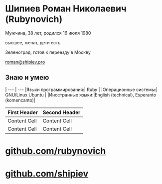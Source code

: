 # Шипиев Роман Николаевич (Rubynovich)

Мужчина, 38 лет, родился 16 июля 1980

высшее, женат, дети есть

Зеленоград, готов к переезду в Москву

[roman@shipiev.pro](roman@shipiev.pro)

## Знаю и умею

|
--- | ---
|Языки программирования:| Ruby |
|Операционные системы:| GNU/Linux Ubuntu |
|Иностранные языки:|English (technical), Esperanto (komencanto)|


First Header  | Second Header
------------- | -------------
Content Cell  | Content Cell
Content Cell  | Content Cell

# [github.com/rubynovich](//github.com/rubynovich)
# [github.com/shipiev](//github.com/shipiev)
